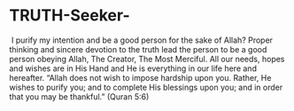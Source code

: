 # TRUTH-Seeker-
 I purify my intention and be a good person for the sake of Allah?  Proper thinking and sincere devotion to the truth lead the person to be a good person obeying Allah, The Creator, The Most Merciful. All our needs, hopes and wishes are in His Hand and He is everything in our life here and hereafter.  “Allah does not wish to impose hardship upon you. Rather, He wishes to purify you; and to complete His blessings upon you; and in order that you may be thankful.” (Quran 5:6)
